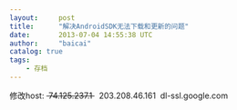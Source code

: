 ```yaml
---
layout:     post
title:      "解决AndroidSDK无法下载和更新的问题"
date:       2013-07-04 14:55:38 UTC
author:     "baicai"
catalog: true
tags:
    - 存档
---
```


<p>
	修改host:&nbsp;<strike> 74.125.237.1&nbsp;</strike>&nbsp; 203.208.46.161&nbsp;&nbsp;dl-ssl.google.com
</p>